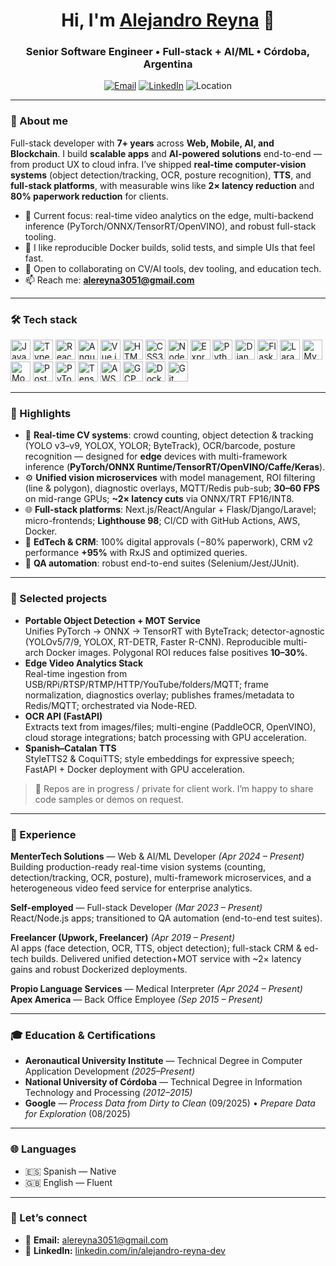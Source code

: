 <!-- Profile README for Julio Alejandro Reyna -->
<!-- Rename the repository to: <YOUR_GITHUB_USERNAME>/<YOUR_GITHUB_USERNAME> and drop this README.md in the root -->

<h1 align="center">Hi, I'm <a href="mailto:alereyna3051@gmail.com">Alejandro Reyna</a> 👋</h1>
<h3 align="center">Senior Software Engineer • Full-stack + AI/ML • Córdoba, Argentina</h3>
<p align="center">
  <a href="mailto:alereyna3051@gmail.com"><img alt="Email" src="https://img.shields.io/badge/Email-juliolaky%40gmail.com-red?style=for-the-badge"></a>
  <a href="[https://www.linkedin.com/in/alejandro-reyna-dev/](https://www.linkedin.com/in/alejandro-reyna-dev/)"><img alt="LinkedIn" src="https://img.shields.io/badge/LinkedIn-Jul io%20Reyna-0A66C2?style=for-the-badge&logo=linkedin"></a>
  <img alt="Location" src="https://img.shields.io/badge/Córdoba-Argentina-3E8E7E?style=for-the-badge">
</p>

---

### 🧭 About me
Full-stack developer with **7+ years** across **Web, Mobile, AI, and Blockchain**. I build **scalable apps** and **AI-powered solutions** end-to-end — from product UX to cloud infra. I’ve shipped **real-time computer-vision systems** (object detection/tracking, OCR, posture recognition), **TTS**, and **full-stack platforms**, with measurable wins like **2× latency reduction** and **80% paperwork reduction** for clients.

- 🔭 Current focus: real-time video analytics on the edge, multi-backend inference (PyTorch/ONNX/TensorRT/OpenVINO), and robust full-stack tooling.
- 🧪 I like reproducible Docker builds, solid tests, and simple UIs that feel fast.
- 🤝 Open to collaborating on CV/AI tools, dev tooling, and education tech.
- 📫 Reach me: **alereyna3051@gmail.com**

---

### 🛠️ Tech stack
<p>
  <!-- Languages & Frontend -->
  <img src="https://cdn.jsdelivr.net/gh/devicons/devicon/icons/javascript/javascript-original.svg" height="32" alt="JavaScript" />
  <img src="https://cdn.jsdelivr.net/gh/devicons/devicon/icons/typescript/typescript-original.svg" height="32" alt="TypeScript" />
  <img src="https://cdn.jsdelivr.net/gh/devicons/devicon/icons/react/react-original.svg" height="32" alt="React" />
  <img src="https://cdn.jsdelivr.net/gh/devicons/devicon/icons/angularjs/angularjs-original.svg" height="32" alt="Angular" />
  <img src="https://cdn.jsdelivr.net/gh/devicons/devicon/icons/vuejs/vuejs-original.svg" height="32" alt="Vue.js" />
  <img src="https://cdn.jsdelivr.net/gh/devicons/devicon/icons/html5/html5-plain.svg" height="32" alt="HTML5" />
  <img src="https://cdn.jsdelivr.net/gh/devicons/devicon/icons/css3/css3-plain.svg" height="32" alt="CSS3" />
  <!-- Backend -->
  <img src="https://cdn.jsdelivr.net/gh/devicons/devicon/icons/nodejs/nodejs-original.svg" height="32" alt="Node.js" />
  <img src="https://cdn.jsdelivr.net/gh/devicons/devicon/icons/express/express-original.svg" height="32" alt="Express" />
  <img src="https://cdn.jsdelivr.net/gh/devicons/devicon/icons/python/python-original.svg" height="32" alt="Python" />
  <img src="https://cdn.jsdelivr.net/gh/devicons/devicon/icons/django/django-plain.svg" height="32" alt="Django" />
  <img src="https://cdn.jsdelivr.net/gh/devicons/devicon/icons/flask/flask-original.svg" height="32" alt="Flask" />
  <img src="https://cdn.jsdelivr.net/gh/devicons/devicon/icons/laravel/laravel-original-wordmark.svg" height="32" alt="Laravel" />
  <img src="https://cdn.jsdelivr.net/gh/devicons/devicon/icons/mysql/mysql-original.svg" height="32" alt="MySQL" />
  <img src="https://cdn.jsdelivr.net/gh/devicons/devicon/icons/mongodb/mongodb-original.svg" height="32" alt="MongoDB" />
  <img src="https://cdn.jsdelivr.net/gh/devicons/devicon/icons/postgresql/postgresql-original.svg" height="32" alt="PostgreSQL" />
  <!-- AI/ML -->
  <img src="https://cdn.jsdelivr.net/gh/devicons/devicon/icons/pytorch/pytorch-original.svg" height="32" alt="PyTorch" />
  <img src="https://cdn.jsdelivr.net/gh/devicons/devicon/icons/tensorflow/tensorflow-original.svg" height="32" alt="TensorFlow" />
  <!-- Cloud/Tools -->
  <img src="https://cdn.jsdelivr.net/gh/devicons/devicon/icons/amazonwebservices/amazonwebservices-original-wordmark.svg" height="32" alt="AWS" />
  <img src="https://cdn.jsdelivr.net/gh/devicons/devicon/icons/googlecloud/googlecloud-original.svg" height="32" alt="GCP" />
  <img src="https://cdn.jsdelivr.net/gh/devicons/devicon/icons/docker/docker-original.svg" height="32" alt="Docker" />
  <img src="https://cdn.jsdelivr.net/gh/devicons/devicon/icons/git/git-original.svg" height="32" alt="Git" />
</p>

---

### 🚀 Highlights
- 🧠 **Real-time CV systems**: crowd counting, object detection & tracking (YOLO v3–v9, YOLOX, YOLOR; ByteTrack), OCR/barcode, posture recognition — designed for **edge** devices with multi-framework inference (**PyTorch/ONNX Runtime/TensorRT/OpenVINO/Caffe/Keras**).
- ⚙️ **Unified vision microservices** with model management, ROI filtering (line & polygon), diagnostic overlays, MQTT/Redis pub-sub; **30–60 FPS** on mid-range GPUs; **~2× latency cuts** via ONNX/TRT FP16/INT8.
- 🌐 **Full-stack platforms**: Next.js/React/Angular + Flask/Django/Laravel; micro-frontends; **Lighthouse 98**; CI/CD with GitHub Actions, AWS, Docker.
- 🏥 **EdTech & CRM**: 100% digital approvals (−80% paperwork), CRM v2 performance **+95%** with RxJS and optimized queries.
- 🧪 **QA automation**: robust end-to-end suites (Selenium/Jest/JUnit).

---

### 🔎 Selected projects
- **Portable Object Detection + MOT Service**  
  Unifies PyTorch → ONNX → TensorRT with ByteTrack; detector-agnostic (YOLOv5/7/9, YOLOX, RT-DETR, Faster R-CNN). Reproducible multi-arch Docker images. Polygonal ROI reduces false positives **10–30%**.
- **Edge Video Analytics Stack**  
  Real-time ingestion from USB/RPi/RTSP/RTMP/HTTP/YouTube/folders/MQTT; frame normalization, diagnostics overlay; publishes frames/metadata to Redis/MQTT; orchestrated via Node-RED.
- **OCR API (FastAPI)**  
  Extracts text from images/files; multi-engine (PaddleOCR, OpenVINO), cloud storage integrations; batch processing with GPU acceleration.
- **Spanish–Catalan TTS**  
  StyleTTS2 & CoquiTTS; style embeddings for expressive speech; FastAPI + Docker deployment with GPU acceleration.

> 🔗 Repos are in progress / private for client work. I’m happy to share code samples or demos on request.

---

### 💼 Experience
**MenterTech Solutions** — Web & AI/ML Developer *(Apr 2024 – Present)*  
Building production-ready real-time vision systems (counting, detection/tracking, OCR, posture), multi-framework microservices, and a heterogeneous video feed service for enterprise analytics.

**Self-employed** — Full-stack Developer *(Mar 2023 – Present)*  
React/Node.js apps; transitioned to QA automation (end-to-end test suites).

**Freelancer (Upwork, Freelancer)** *(Apr 2019 – Present)*  
AI apps (face detection, OCR, TTS, object detection); full-stack CRM & ed-tech builds. Delivered unified detection+MOT service with ~2× latency gains and robust Dockerized deployments.

**Propio Language Services** — Medical Interpreter *(Apr 2024 – Present)*  
**Apex America** — Back Office Employee *(Sep 2015 – Present)*

---

### 🎓 Education & Certifications
- **Aeronautical University Institute** — Technical Degree in Computer Application Development *(2025–Present)*  
- **National University of Córdoba** — Technical Degree in Information Technology and Processing *(2012–2015)*  
- **Google** — *Process Data from Dirty to Clean* (09/2025) • *Prepare Data for Exploration* (08/2025)

---

### 🌐 Languages
- 🇪🇸 Spanish — Native  
- 🇬🇧 English — Fluent

---

### 🤝 Let’s connect
- 💌 **Email:** [alereyna3051@gmail.com](mailto:alereyna3051@gmail.com)  
- 💼 **LinkedIn:** [linkedin.com/in/alejandro-reyna-dev](https://www.linkedin.com/in/alejandro-reyna-dev/)


<!-- Optional: GitHub stats (consider enabling once repos exist)
<p align="center">
  <img src="https://github-readme-streak-stats.herokuapp.com?user=<YOUR_GITHUB_USERNAME>&theme=default" alt="GitHub Streak" />
  <img src="https://github-readme-stats.vercel.app/api?username=<YOUR_GITHUB_USERNAME>&show_icons=true" alt="GitHub Stats" />
</p>
-->
